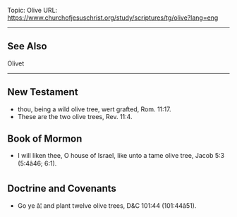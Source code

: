 Topic: Olive
URL: https://www.churchofjesuschrist.org/study/scriptures/tg/olive?lang=eng

---

## See Also

Olivet

---

## New Testament

- thou, being a wild olive tree, wert grafted, Rom. 11:17.
- These are the two olive trees, Rev. 11:4.

## Book of Mormon

- I will liken thee, O house of Israel, like unto a tame olive tree, Jacob 5:3 (5:4â46; 6:1).

## Doctrine and Covenants

- Go ye â¦ and plant twelve olive trees, D&C 101:44 (101:44â51).

